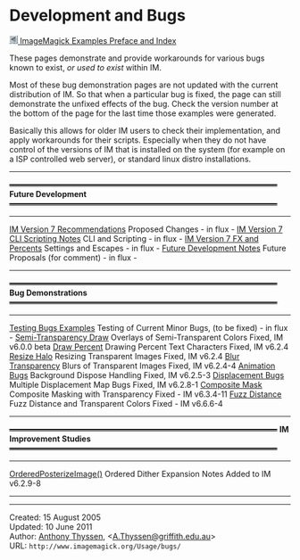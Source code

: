 # Development and Bugs

[![](../img_www/granitesm_left.gif) ImageMagick Examples Preface and Index](../)

These pages demonstrate and provide workarounds for various bugs known to exist, *or used to exist* within IM.

Most of these bug demonstration pages are not updated with the current distribution of IM. So that when a particular bug is fixed, the page can still demonstrate the unfixed effects of the bug. Check the version number at the bottom of the page for the last time those examples were generated.

Basically this allows for older IM users to check their implementation, and apply workarounds for their scripts. Especially when they do not have control of the versions of IM that is installed on the system (for example on a ISP controlled web server), or standard linux distro installations.

------------------------------------------------------------------------

![-----][speech] **Future Development** ![-----][speech]

--------------------------------------------------------   -----------------   -----------
[IM Version 7 Recommendations](IMv7_Recommendations.txt)   Proposed Changes    - in flux -
[IM Version 7 CLI Scripting Notes](IMv7_Scripting.txt)     CLI and Scripting   - in flux -
[IM Version 7 FX and Percents](IMv7_FX_and_Percent.html)  Settings and Escapes - in flux -
[Future Development Notes](future/)             Future Proposals (for comment) - in flux -
--------------------------------------------------------   -----------------   -----------

![-----][speech] **Bug Demonstrations** ![-----][speech]

------------------------------------ --------------------------------------------   -----------
[Testing Bugs Examples](testing/)    Testing of Current Minor Bugs, (to be fixed)   - in flux -
[Semi-Transparency Draw](trans_bug/) Overlays of Semi-Transparent Colors            Fixed, IM v6.0.0 beta
[Draw Percent](draw_percent/)        Drawing Percent Text Characters                Fixed, IM v6.2.4
[Resize Halo](resize_halo/)          Resizing Transparent Images                    Fixed, IM v6.2.4
[Blur Transparency](blur_trans/)     Blurs of Transparent Images                    Fixed, IM v6.2.4-4
[Animation Bugs](animation_bgnd/)    Background Dispose Handling                    Fixed, IM v6.2.5-3
[Displacement Bugs](displace/)       Multiple Displacement Map Bugs                 Fixed, IM v6.2.8-1
[Composite Mask](composite_mask/)    Composite Masking with Transparency            Fixed - IM v6.3.4-11
[Fuzz Distance](fuzz_distance/)      Fuzz Distance and Transparent Colors           Fixed - IM v6.6.6-4
------------------------------------ --------------------------------------------   -----------

![-----][speech] **IM Improvement Studies** ![-----][speech]

------------------------------------------   ------------------------------   --------------------
[OrderedPosterizeImage()](ordered-dither/)   Ordered Dither Expansion Notes   Added to IM v6.2.9-8
------------------------------------------   ------------------------------   --------------------

------------------------------------------------------------------------

Created: 15 August 2005  
 Updated: 10 June 2011  
 Author: [Anthony Thyssen](http://www.ict.griffith.edu.au/anthony/anthony.html), &lt;[A.Thyssen@griffith.edu.au](http://www.ict.griffith.edu.au/anthony/mail.shtml)&gt;  
 URL: `http://www.imagemagick.org/Usage/bugs/`

 [speech]: ../img_www/speech_start.gif